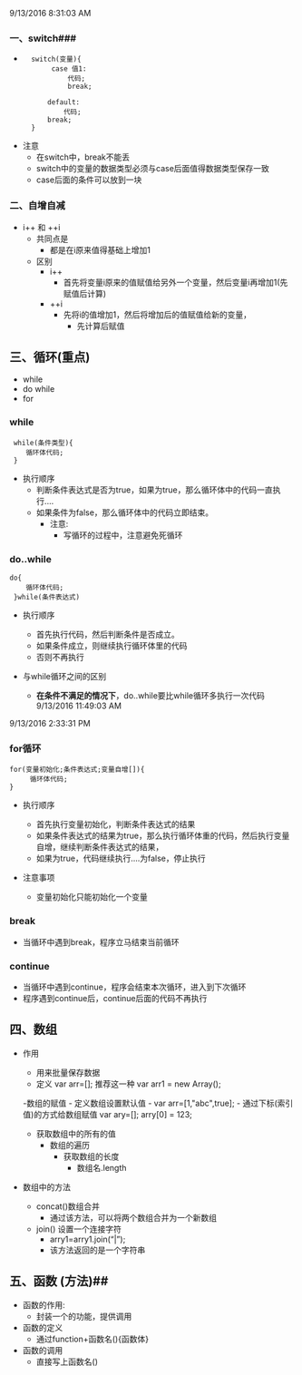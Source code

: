 9/13/2016 8:31:03 AM 
###  一、switch###

- 
	    switch(变量){
    		 case 值1: 
    			 代码;
    			 break;
    		
    		default:
    			代码;
    		break;
    	}
- 注意
	- 在switch中，break不能丢
	- switch中的变量的数据类型必须与case后面值得数据类型保存一致
	- case后面的条件可以放到一块
### 二、自增自减 ###
- i++ 和 ++i
	- 共同点是   
		- 都是在i原来值得基础上增加1
	- 区别
		- i++  
			- 首先将变量i原来的值赋值给另外一个变量，然后变量i再增加1(先赋值后计算)
		- ++i  
			- 先将i的值增加1，然后将增加后的值赋值给新的变量，
				- 先计算后赋值
## 三、循环(重点) ##
- while
- do while
- for
### while ###
     while(条件类型){
    	循环体代码;
     }
- 执行顺序
	- 判断条件表达式是否为true，如果为true，那么循环体中的代码一直执行....
	- 如果条件为false，那么循环体中的代码立即结束。
		- 注意:
			- 写循环的过程中，注意避免死循环
### do..while ###
    do{
    	循环体代码;
     }while(条件表达式)
    
- 执行顺序
	- 首先执行代码，然后判断条件是否成立。
	- 如果条件成立，则继续执行循环体里的代码
	- 否则不再执行

- 与while循环之间的区别
	- **在条件不满足的情况下**，do..while要比while循环多执行一次代码
9/13/2016 11:49:03 AM 

9/13/2016 2:33:31 PM 
### for循环 ###
    for(变量初始化;条件表达式;变量自增[]){
    	 循环体代码;
    }
- 执行顺序
	- 首先执行变量初始化，判断条件表达式的结果
	- 如果条件表达式的结果为true，那么执行循环体重的代码，然后执行变量自增，继续判断条件表达式的结果，
	- 如果为true，代码继续执行....为false，停止执行
 
- 注意事项
	- 变量初始化只能初始化一个变量
### break ###
- 当循环中遇到break，程序立马结束当前循环
### continue ###
- 当循环中遇到continue，程序会结束本次循环，进入到下次循环
- 程序遇到continue后，continue后面的代码不再执行

## 四、数组 ##
- 作用
	- 用来批量保存数据
	- 定义
	    var arr=[]; 推荐这一种
    	var arr1 = new Array();
	
	-数组的赋值
		- 定义数组设置默认值
			- var arr=[1,"abc",true]; 
		- 通过下标(索引值)的方式给数组赋值
			  var ary=[];
			  arry[0] = 123;
	
	- 获取数组中的所有的值
		- 数组的遍历
			- 获取数组的长度
				- 数组名.length
- 数组中的方法 
	- concat()数组合并
		- 通过该方法，可以将两个数组合并为一个新数组
	- join() 设置一个连接字符
		- arry1=arry1.join(“|”);
		- 该方法返回的是一个字符串
## 五、函数 (方法)##
 - 函数的作用:
	 - 封装一个的功能，提供调用
 - 函数的定义
	 - 通过function+函数名(){函数体}
 - 函数的调用
	 - 直接写上函数名()   
		 